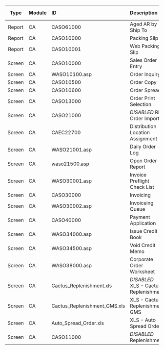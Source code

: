 Type | Module | ID | Description | Complete (Y/N) |
:---:|---|:---|:---|:---:|
Report | CA | CASO61000 | Aged AR by Ship To | ??? | 
Report | CA | CASO10000 | Packing Slip | ??? | 
Report | CA | CASO10001 | Web Packing Slip | ??? | 
Screen | CA | CASO10000 | Sales Order Entry | - | 
Screen | CA | WASO10100.asp | Order Inquiry | Y | 
Screen | CA | CASO10500 | Order Copy | - | 
Screen | CA | CASO10600 | Order Spread | - | 
Screen | CA | CASO13000 | Order Print Selection | - | 
Screen | CA | CASO21000 | *DISABLED* RIM Order Import | - | 
Screen | CA | CAEC22700 | Distribution Location Assignment | - | 
Screen | CA | WASO21001.asp | Daily Order Log | Y | 
Screen | CA | waso21500.asp | Open Order Report | Y | 
Screen | CA | WASO30001.asp | Invoice Preflight Check List | Y | 
Screen | CA | CASO30000 | Invoicing | - | 
Screen | CA | WASO30002.asp | Invoiceing Queue | Y | 
Screen | CA | CASO40000 | Payment Application | - | 
Screen | CA | WASO34000.asp | Issue Credit Book | Y | 
Screen | CA | WASO34500.asp | Void Credit Memo | Y | 
Screen | CA | WASO38000.asp | Corporate Order Worksheet | Y | 
Screen | CA | Cactus_Replenishment.xls | *DISABLED* XLS - Cactus Replenishment | - | 
Screen | CA | Cactus_Replenishment_GMS.xls | XLS - Cactus Replenishment GMS | - | 
Screen | CA | Auto_Spread_Order.xls | XLS - Auto Spread Order | - | 
Screen | CA | CASO11000 | *DISABLED* Replenishment | - | 